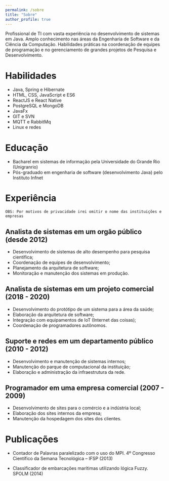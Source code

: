 ```yaml
---
permalink: /sobre
title: "Sobre"
author_profile: true
---
```


Profissional de TI com vasta experiência no desenvolvimento de sistemas em Java. Amplo conhecimento nas áreas da Engenharia de Software e da Ciência da Computação. Habilidades práticas na coordenação de equipes de programação e no gerenciamento de grandes projetos de Pesquisa e Desenvolvimento.

Habilidades
===========

*   Java, Spring e Hibernate
*   HTML, CSS, JavaScript e ES6
*   ReactJS e React Native
*   PostgreSQL e MongoDB
*   JavaFx
*   GIT e SVN
*   MQTT e RabbitMq
*   Linux e redes

Educação
========

*   Bacharel em sistemas de informação pela Universidade do Grande Rio (Unigranrio)
*   Pós-graduado em engenharia de software (desenvolvimento Java) pelo Instituto Infnet

Experiência
===========

    OBS: Por motivos de privacidade irei omitir o nome das instituições e empresas

Analista de sistemas em um orgão público (desde 2012)
-----------------------------------------------------

*   Desenvolvimento de sistemas de alto desempenho para pesquisa científica;
*   Coordenação de equipes de desenvolvimento;
*   Planejamento da arquitetura de software;
*   Monitoração e manutenção dos sistemas em produção.

Analista de sistemas em um projeto comercial (2018 - 2020)
----------------------------------------------------------

*   Desenvolvimento do protótipo de um sistema para a área da saúde;
*   Elaboração da arquitetura de software;
*   Integração com equipamentos de IoT (Internet das coisas);
*   Coordenação de programadores autônomos.

Suporte e redes em um departamento público (2010 - 2012)
--------------------------------------------------------

*   Desenvolvimento e manutenção de sistemas internos;
*   Manutenção do parque de computacional da instituição;
*   Elaboração e administração da infraestrutura da rede.

Programador em uma empresa comercial (2007 - 2009)
--------------------------------------------------

*   Desenvolvimento de sites para o comércio e a indústria local;
*   Elaboração dos sites internos da empresa;
*   Manutenção da hospedagem dos sites dos clientes.

Publicações
===========

*   Contador de Palavras paralelizado com o uso do MPI. 4º Congresso Científico da Semana Tecnológica – IFSP (2013)
    
*   Classificador de embarcações marítimas utilizando lógica Fuzzy. SPOLM (2014)